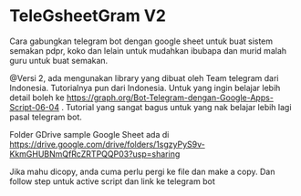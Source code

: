 # TeleGsheetGram V2
Cara gabungkan telegram bot dengan google sheet untuk buat sistem semakan pdpr, koko dan lelain untuk mudahkan ibubapa dan murid malah guru untuk buat semakan.

@Versi 2, ada mengunakan library yang dibuat oleh Team telegram dari Indonesia. Tutorialnya pun dari Indonesia. Untuk yang ingin belajar lebih detail boleh ke https://graph.org/Bot-Telegram-dengan-Google-Apps-Script-06-04 . Tutorial yang sangat bagus untuk yang nak belajar lebih lagi pasal telegram bot.

Folder GDrive sample Google Sheet ada di https://drive.google.com/drive/folders/1sgzyPyS9v-KkmGHUBNmQfRcZRTPQQP03?usp=sharing

Jika mahu dicopy, anda cuma perlu pergi ke file dan make a copy. Dan follow step untuk active script dan link ke telegram bot
